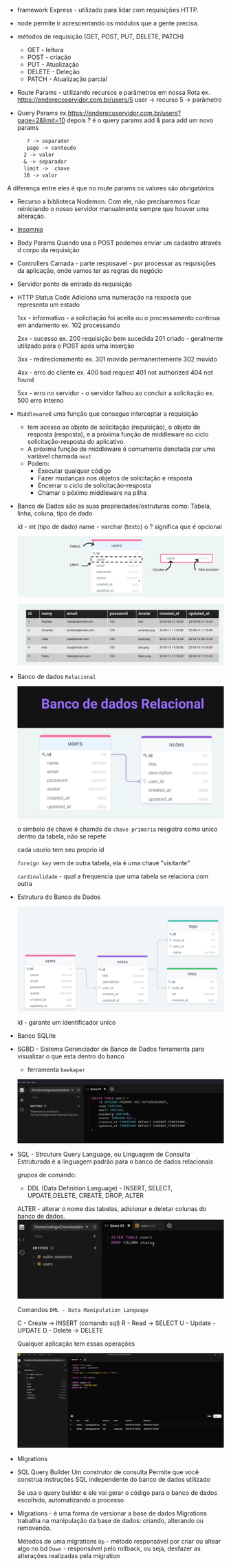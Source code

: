- framework Express - utilizado para lidar com requisições HTTP.

- node permite ir acrescentando os módulos que a gente precisa.

- métodos de requisição (GET, POST, PUT, DELETE, PATCH)
    - GET - leitura
    - POST - criação
    - PUT - Atualização
    - DELETE - Deleção
    - PATCH - Atualização parcial

- Route Params - utilizando recursos e parâmetros em nossa Rota
    ex. https://enderecoservidor.com.br/users/5
        user -> recurso
        5 -> parâmetro

- Query Params
    ex.https://enderecoservidor.com.br/users?page=2&limit=10
         depois ? é o query params
         add & para add um novo params

         ? -> separador
         page -> conteudo
        2 -> valor
        & -> separador
        limit ->  chave
        10 -> valor

A diferença entre eles é que no route params os valores são obrigatórios

- Recurso a biblioteca Nodemon. Com ele, não precisaremos ficar reiniciando o nosso servidor manualmente sempre que houver uma alteração.

- [Insomnia](https://insomnia.rest/)

- Body Params
    Quando usa o POST podemos enviar um cadastro através d corpo da requisição

- Controllers
    Camada - parte resposavel - por processar as requisições da aplicação, onde vamos ter as regras de negócio

- Servidor
    ponto de entrada da requisição

- HTTP Status Code
    Adiciona uma numeração na resposta que representa um estado

    1xx - informativo - a solicitação foi aceita ou o processamento continua em andamento
        ex. 102 processando

    2xx - sucesso
        ex. 200 requisição bem sucedida
        201 criado - geralmente utilizado para o POST após uma inserção

    3xx - redirecionamento
        ex. 301 movido permanentemente
        302 movido
    
    4xx - erro do cliente
        ex. 400 bad request
        401 not authorized
        404 not found

    5xx - erro no servidor - o servidor falhou ao concluir a solicitação
        ex. 500 erro interno

- `Middleware`é uma função que consegue interceptar a requisição
    - tem acesso ao objeto de solicitação (requisição), o objeto de resposta (resposta), e a próxima função de middleware no ciclo solicitação-resposta do aplicativo.
    - A próxima função de middleware é comumente denotada por uma variável chamada `next`
    - Podem:
        - Executar qualquer código
        - Fazer mudanças nos objetos de solicitação e resposta
        - Encerrar o ciclo de solicitação-resposta
        - Chamar o póximo middleware na pilha

- Banco de Dados
    são as suas propriedades/estruturas como: Tabela, linha, coluna, tipo de dado

    id - int (tipo de dado)
    name - varchar (texto)
    o ? significa que é opcional

    ![Tabelas](./assets/tabelas.png)

    ![Tabela exemplo](./assets/tableex.png)

 - Banco de dados `Relacional`

    ![banco de dados relacional](./assets/relacional.png)

    o simbolo de chave é chamdo de `chave primaria` resgistra como unico dentro da tabela, não se repete

    cada usurio tem seu proprio id

    `foreign key` vem de outra tabela, ela é uma chave "visitante"

    `cardinalidade` - qual a frequencia que uma tabela se relaciona com outra

- Estrutura do Banco de Dados

    ![Estrutura do Banco de Dados](./assets/estrutura-bd.png)

    id  - garante um identificador unico

- Banco SQLite

- SGBD - Sistema Gerenciador de Banco de Dados
    ferramenta para visualizar o que esta dentro do banco

    - ferramenta `beekeper`

    ![databse](./assets/database.png)

- SQL - Strcuture Query Language, ou Linguagem de Consulta Estruturada
    é a linguagem padrão para o banco de dados relacionais

    grupos de comando: 
    - DDL (Data Definition Language) - INSERT, SELECT, UPDATE,DELETE, CREATE, DROP, ALTER

    ALTER - alterar o nome das tabelas, adicionar e deletar colunas do banco de dados.
    ![Alt text](./assets/alter.png)

    Comandos `DML - Data Manipulation Language`

    C - Create -> INSERT (comando sql)
    R - Read -> SELECT
    U - Update - UPDATE
    D - Delete -> DELETE

    Qualquer aplicação tem essas operações

    ![DML](./assets/dml.png)

- Migrations

- SQL Query Builder
    Um construtor de consulta
    Permite que você construa instruções SQL independente do banco de dados utilizado

    Se usa o query builder e ele vai gerar o código para o banco de dados escolhido, automatizando o processo

- Migrations - é uma forma de versionar a base de dados
    Migrations trabalha na manipulação da base de dados: criando, alterando ou removendo.

    Métodos de uma migrations
    `Up` - método responsável por criar ou altear algo no bd
    `Down` - responsável pelo rollback, ou seja, desfazer as alterações realizadas pela migration
